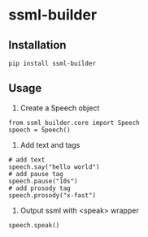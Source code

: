 # ssml-builder

## Installation

```
pip install ssml-builder
```

## Usage

1. Create a Speech object

```
from ssml_builder.core import Speech
speech = Speech()
```

1. Add text and tags

```
# add text
speech.say("hello world")
# add pause tag
speech.pause("10s")
# add prosody tag
speech.prosody("x-fast")
```

1. Output ssml with \<speak\> wrapper
```
speech.speak()
```
